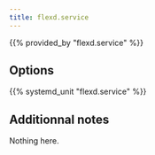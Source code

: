 ```yaml
---
title: flexd.service
---
```


{{% provided_by "flexd.service" %}}

## Options

{{% systemd_unit "flexd.service" %}}

## Additionnal notes

Nothing here.